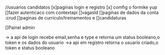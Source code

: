 
//usuarios candidatos
[x]paginas login e registro
[x] comfig o formike  yup
[]fazer autenticaco com contextapi
[]vagasId
[]paginas de dados da conta :crud
[]paginas de curriculo/treinamentos e 
[]candidaturas


[]Painel admin



-> a api de login recebe email,senha e type e retorna um status booleano,o token e os dados do usuario
->a api em registro retorna o usuario criado,o token e  status booleano